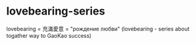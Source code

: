 # lovebearing-series
lovebearing = 充滿愛意 = "рождение любви" (lovebearing - series about togather way to GaoKao success)
